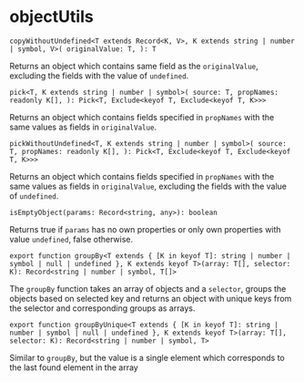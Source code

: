 # objectUtils

`copyWithoutUndefined<T extends Record<K, V>, K extends string | number | symbol, V>(
  originalValue: T,
): T`

Returns an object which contains same field as the `originalValue`, excluding the fields with the value of `undefined`.

`pick<T, K extends string | number | symbol>(
source: T,
propNames: readonly K[],
): Pick<T, Exclude<keyof T, Exclude<keyof T, K>>>`

Returns an object which contains fields specified in `propNames` with the same values as fields in `originalValue`.

`pickWithoutUndefined<T, K extends string | number | symbol>(
source: T,
propNames: readonly K[],
): Pick<T, Exclude<keyof T, Exclude<keyof T, K>>>`

Returns an object which contains fields specified in `propNames` with the same values as fields in `originalValue`, excluding the fields with the value of `undefined`.

`isEmptyObject(params: Record<string, any>): boolean`

Returns true if `params` has no own properties or only own properties with value `undefined`, false otherwise.

`export function groupBy<T extends { [K in keyof T]: string | number | symbol | null | undefined }, K extends keyof T>(array: T[], selector: K): Record<string | number | symbol, T[]>`

The `groupBy` function takes an array of objects and a `selector`, groups the objects based on selected key and returns an object with unique keys from the selector and corresponding groups as arrays.

`export function groupByUnique<T extends { [K in keyof T]: string | number | symbol | null | undefined }, K extends keyof T>(array: T[], selector: K): Record<string | number | symbol, T>`

Similar to `groupBy`, but the value is a single element which corresponds to the last found element in the array

